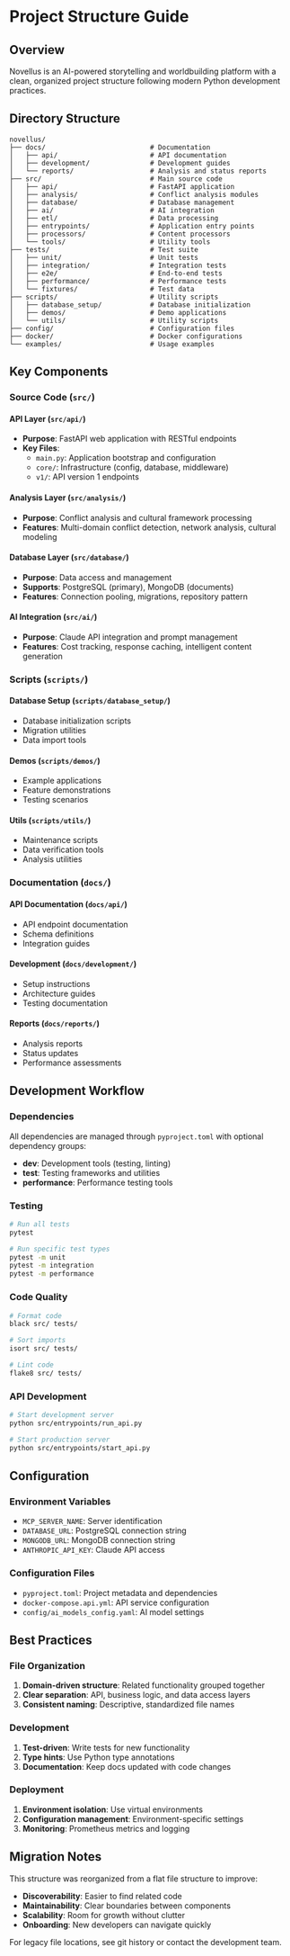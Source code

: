 # Project Structure Guide

## Overview

Novellus is an AI-powered storytelling and worldbuilding platform with a clean, organized project structure following modern Python development practices.

## Directory Structure

```
novellus/
├── docs/                          # Documentation
│   ├── api/                       # API documentation
│   ├── development/               # Development guides
│   └── reports/                   # Analysis and status reports
├── src/                           # Main source code
│   ├── api/                       # FastAPI application
│   ├── analysis/                  # Conflict analysis modules
│   ├── database/                  # Database management
│   ├── ai/                        # AI integration
│   ├── etl/                       # Data processing
│   ├── entrypoints/               # Application entry points
│   ├── processors/                # Content processors
│   └── tools/                     # Utility tools
├── tests/                         # Test suite
│   ├── unit/                      # Unit tests
│   ├── integration/               # Integration tests
│   ├── e2e/                       # End-to-end tests
│   ├── performance/               # Performance tests
│   └── fixtures/                  # Test data
├── scripts/                       # Utility scripts
│   ├── database_setup/            # Database initialization
│   ├── demos/                     # Demo applications
│   └── utils/                     # Utility scripts
├── config/                        # Configuration files
├── docker/                        # Docker configurations
└── examples/                      # Usage examples
```

## Key Components

### Source Code (`src/`)

#### API Layer (`src/api/`)
- **Purpose**: FastAPI web application with RESTful endpoints
- **Key Files**:
  - `main.py`: Application bootstrap and configuration
  - `core/`: Infrastructure (config, database, middleware)
  - `v1/`: API version 1 endpoints

#### Analysis Layer (`src/analysis/`)
- **Purpose**: Conflict analysis and cultural framework processing
- **Features**: Multi-domain conflict detection, network analysis, cultural modeling

#### Database Layer (`src/database/`)
- **Purpose**: Data access and management
- **Supports**: PostgreSQL (primary), MongoDB (documents)
- **Features**: Connection pooling, migrations, repository pattern

#### AI Integration (`src/ai/`)
- **Purpose**: Claude API integration and prompt management
- **Features**: Cost tracking, response caching, intelligent content generation

### Scripts (`scripts/`)

#### Database Setup (`scripts/database_setup/`)
- Database initialization scripts
- Migration utilities
- Data import tools

#### Demos (`scripts/demos/`)
- Example applications
- Feature demonstrations
- Testing scenarios

#### Utils (`scripts/utils/`)
- Maintenance scripts
- Data verification tools
- Analysis utilities

### Documentation (`docs/`)

#### API Documentation (`docs/api/`)
- API endpoint documentation
- Schema definitions
- Integration guides

#### Development (`docs/development/`)
- Setup instructions
- Architecture guides
- Testing documentation

#### Reports (`docs/reports/`)
- Analysis reports
- Status updates
- Performance assessments

## Development Workflow

### Dependencies
All dependencies are managed through `pyproject.toml` with optional dependency groups:
- **dev**: Development tools (testing, linting)
- **test**: Testing frameworks and utilities
- **performance**: Performance testing tools

### Testing
```bash
# Run all tests
pytest

# Run specific test types
pytest -m unit
pytest -m integration
pytest -m performance
```

### Code Quality
```bash
# Format code
black src/ tests/

# Sort imports
isort src/ tests/

# Lint code
flake8 src/ tests/
```

### API Development
```bash
# Start development server
python src/entrypoints/run_api.py

# Start production server
python src/entrypoints/start_api.py
```

## Configuration

### Environment Variables
- `MCP_SERVER_NAME`: Server identification
- `DATABASE_URL`: PostgreSQL connection string
- `MONGODB_URL`: MongoDB connection string
- `ANTHROPIC_API_KEY`: Claude API access

### Configuration Files
- `pyproject.toml`: Project metadata and dependencies
- `docker-compose.api.yml`: API service configuration
- `config/ai_models_config.yaml`: AI model settings

## Best Practices

### File Organization
1. **Domain-driven structure**: Related functionality grouped together
2. **Clear separation**: API, business logic, and data access layers
3. **Consistent naming**: Descriptive, standardized file names

### Development
1. **Test-driven**: Write tests for new functionality
2. **Type hints**: Use Python type annotations
3. **Documentation**: Keep docs updated with code changes

### Deployment
1. **Environment isolation**: Use virtual environments
2. **Configuration management**: Environment-specific settings
3. **Monitoring**: Prometheus metrics and logging

## Migration Notes

This structure was reorganized from a flat file structure to improve:
- **Discoverability**: Easier to find related code
- **Maintainability**: Clear boundaries between components
- **Scalability**: Room for growth without clutter
- **Onboarding**: New developers can navigate quickly

For legacy file locations, see git history or contact the development team.